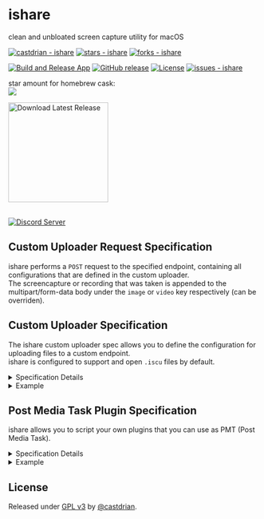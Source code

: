 # ishare
clean and unbloated screen capture utility for macOS

[![castdrian - ishare](https://img.shields.io/static/v1?label=castdrian&message=ishare&color=blue&logo=github)](https://github.com/castdrian/ishare "Go to GitHub repo")
[![stars - ishare](https://img.shields.io/github/stars/castdrian/ishare?style=social)](https://github.com/castdrian/ishare)
[![forks - ishare](https://img.shields.io/github/forks/castdrian/ishare?style=social)](https://github.com/castdrian/ishare)

[![Build and Release App](https://github.com/castdrian/ishare/workflows/Build%20and%20Release%20App/badge.svg)](https://github.com/castdrian/ishare/actions?query=workflow:"Build+and+Release+App")
[![GitHub release](https://img.shields.io/github/release/castdrian/ishare?include_prereleases=&sort=semver&color=blue)](https://github.com/castdrian/ishare/releases/)
[![License](https://img.shields.io/badge/License-GPL_v3-blue)](#license)
[![issues - ishare](https://img.shields.io/github/issues/castdrian/ishare)](https://github.com/castdrian/ishare/issues)

star amount for homebrew cask:\
![](https://progress-bar.dev/23/?width=240)

<div>
  <a href="https://github.com/castdrian/ishare/releases/latest/download/ishare_macOS.zip" download>
    <img src="https://www.dmo-app.com/wp-content/uploads/2022/05/mac-download-button-1.png" alt="Download Latest Release" width="200">
  </a>
</div>

<br>

<a href="https://discord.gg/sX4KYzu5pX"><img src="https://discord.com/api/guilds/844574704698130492/widget.png?style=banner2" alt="Discord Server"></a>

## Custom Uploader Request Specification
ishare performs a `POST` request to the specified endpoint, containing all configurations that are defined in the custom uploader.\
The screencapture or recording that was taken is appended to the multipart/form-data body under the `image` or `video` key respectively (can be overriden).

## Custom Uploader Specification

The ishare custom uploader spec allows you to define the configuration for uploading files to a custom endpoint.\
ishare is configured to support and open `.iscu` files by default.

<details>
  <summary>
    Specification Details
  </summary>
  
  - **name** (string):\
  The name of the custom uploader. Use this value to identify the uploader instance or provide a user-friendly name.
  
- **requestUrl** (string):\
  The URL where the files should be uploaded. Replace `example.com/upload` with the actual URL of the upload endpoint.
  
- **headers** (optional, object):\
  Additional headers to include in the request. It should be a dictionary of key-value pairs, where each key represents the header name and the value represents the header value.
  
- **formData** (optional, object):\
  Additional form data to be included in the request payload. It should be a dictionary of key-value pairs, where each key represents the form field name and the value represents the form field value.

- **fileFormName** (optional, string):\
  Optional override for the value used as in the file name field for the multipart/form-data request.
  
- **responseProp** (string):\
  The property name in the response JSON that contains the uploaded file URL. Replace `"url"` with the actual json accessors that lead to the property returned in the response.

</details>

<details>
  <summary>
    Example
  </summary>
  
```json
{
  "name": "ishare custom uploader",
  "requestUrl": "example.com/upload",
  "headers": { "Authorization": "Basic 0123456789" },
  "formData": { "key": "value" },
  "fileFormName": "image",
  "responseProp": "url"
}
```

In this example, the custom uploader is configured to upload files to `example.com/upload`. It includes an authorization header, a form field and a file form name override. The uploaded file URL is expected to be available in the specified property of the response JSON.

</details>

## Post Media Task Plugin Specification

ishare allows you to script your own plugins that you can use as PMT (Post Media Task).

<details>
  <summary>
    Specification Details
  </summary>
  TBD
</details>

<details>
  <summary>
    Example
  </summary>
  TBD
</details>

## License

Released under [GPL v3](/LICENSE) by [@castdrian](https://github.com/castdrian).
